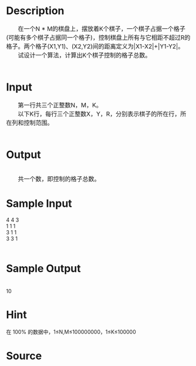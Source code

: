 
# Description

<div class="content"><div><span style="font-size: medium">　　在一个N * M的棋盘上，摆放着K个棋子，一个棋子占据一个格子(可能有多个棋子占据同一个格子)，控制棋盘上所有与它相距不超过R的格子。两个格子(X1,Y1)、(X2,Y2)间的距离定义为|X1-X2|+|Y1-Y2|。</span></div>
<div><span style="font-size: medium">　　试设计一个算法，计算出K个棋子控制的格子总数。</span></div>
<div><span style="font-size: medium"> </span></div></div>

# Input

<div class="content"><div><span style="font-size: medium">　　第一行共三个正整数N，M，K。</span></div>
<div><span style="font-size: medium">　　以下K行，每行三个正整数X，Y，R，分别表示棋子的所在行，所在列和控制范围。</span></div>
<div><span style="font-size: medium"> </span></div></div>

# Output

<div class="content"><div> </div>
<div><span style="font-size: medium">　　共一个数，即控制的格子总数。<br/>
</span></div></div>

# Sample Input

<div class="content"><span class="sampledata">4 4 3<br/>
1 1 1<br/>
3 1 1<br/>
3 3 1<br/>
 <br/>
</span></div>

# Sample Output

<div class="content"><span class="sampledata"><br/>
10<br/>
 </span></div>

# Hint

<div class="content"><p></p><p>在 100% 的数据中，1≤N,M≤100000000，1≤K≤100000</p><p></p></div>

# Source

<div class="content"><p><a href="problemset.php?search="></a></p></div>

